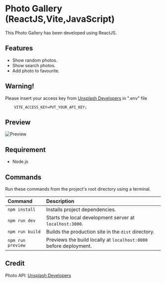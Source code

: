# Photo Gallery (ReactJS,Vite,JavaScript)

This Photo Gallery has been developed using ReactJS.

## Features
- Show random photos.
- Show search photos.
- Add photo to favourite.

## Warning!
Please insert your access key from [Unsplash Developers](https://unsplash.com/developers) in ".env" file

        VITE_ACCESS_KEY=PUT_YOUR_API_KEY;

## Preview
![Preview](https://github.com/parunchxi/React-Photo-Gallery/assets/127289841/8a9bc35e-e184-4034-aa54-4eaaed5a4085)

## Requirement
- Node.js

## Commands
Run these commands from the project's root directory using a terminal.

| Command           | Description                                                       |
| :---------------- | :---------------------------------------------------------------- |
| `npm install`     | Installs project dependencies.                                    |
| `npm run dev`     | Starts the local development server at `localhost:3000`.          |
| `npm run build`   | Builds the production site in the `dist` directory.               |
| `npm run preview` | Previews the build locally at `localhost:8080` before deployment. |


## Credit
Photo API: [Unsplash Developers](https://unsplash.com/developers)
